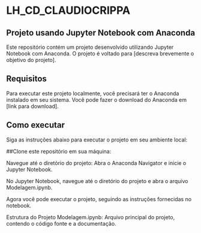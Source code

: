 # LH_CD_CLAUDIOCRIPPA

## Projeto usando Jupyter Notebook com Anaconda
Este repositório contém um projeto desenvolvido utilizando Jupyter Notebook com Anaconda. O projeto é voltado para [descreva brevemente o objetivo do projeto].

## Requisitos
Para executar este projeto localmente, você precisará ter o Anaconda instalado em seu sistema. Você pode fazer o download do Anaconda em [link para download].

## Como executar
Siga as instruções abaixo para executar o projeto em seu ambiente local:

##Clone este repositório em sua máquina:

Navegue até o diretório do projeto:
Abra o Anaconda Navigator e inicie o Jupyter Notebook.

No Jupyter Notebook, navegue até o diretório do projeto e abra o arquivo Modelagem.ipynb.

Agora você pode executar o projeto, seguindo as instruções fornecidas no notebook.

Estrutura do Projeto
Modelagem.ipynb: Arquivo principal do projeto, contendo o código fonte e a documentação.

